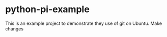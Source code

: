 # python-pi-example
This is an example project to demonstrate they use of git on Ubuntu.
Make changes  